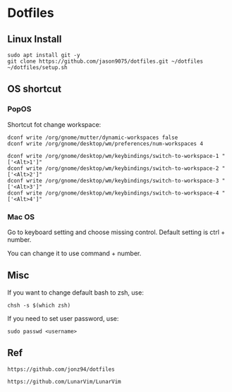 # Dotfiles

## Linux Install

```
sudo apt install git -y 
git clone https://github.com/jason9075/dotfiles.git ~/dotfiles
~/dotfiles/setup.sh
```

## OS shortcut

### PopOS

Shortcut fot change workspace:
```
dconf write /org/gnome/mutter/dynamic-workspaces false
dconf write /org/gnome/desktop/wm/preferences/num-workspaces 4

dconf write /org/gnome/desktop/wm/keybindings/switch-to-workspace-1 "['<Alt>1']"
dconf write /org/gnome/desktop/wm/keybindings/switch-to-workspace-2 "['<Alt>2']"
dconf write /org/gnome/desktop/wm/keybindings/switch-to-workspace-3 "['<Alt>3']"
dconf write /org/gnome/desktop/wm/keybindings/switch-to-workspace-4 "['<Alt>4']"
```

### Mac OS

Go to keyboard setting and choose missing control. Default setting is ctrl + number.

You can change it to use command + number.

## Misc

If you want to change default bash to zsh, use:
```
chsh -s $(which zsh)
```

If you need to set user password, use:
```
sudo passwd <username>
```

## Ref

```
https://github.com/jonz94/dotfiles

https://github.com/LunarVim/LunarVim
```
